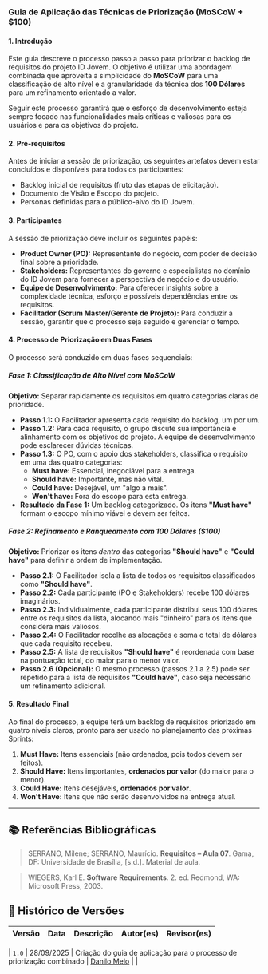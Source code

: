 ### **Guia de Aplicação das Técnicas de Priorização (MoSCoW + $100)**

#### **1. Introdução**

Este guia descreve o processo passo a passo para priorizar o backlog de requisitos do projeto ID Jovem. O objetivo é utilizar uma abordagem combinada que aproveita a simplicidade do **MoSCoW** para uma classificação de alto nível e a granularidade da técnica dos **100 Dólares** para um refinamento orientado a valor.

Seguir este processo garantirá que o esforço de desenvolvimento esteja sempre focado nas funcionalidades mais críticas e valiosas para os usuários e para os objetivos do projeto.

#### **2. Pré-requisitos**

Antes de iniciar a sessão de priorização, os seguintes artefatos devem estar concluídos e disponíveis para todos os participantes:

-   Backlog inicial de requisitos (fruto das etapas de elicitação).
-   Documento de Visão e Escopo do projeto.
-   Personas definidas para o público-alvo do ID Jovem.

#### **3. Participantes**

A sessão de priorização deve incluir os seguintes papéis:

-   **Product Owner (PO):** Representante do negócio, com poder de decisão final sobre a prioridade.
-   **Stakeholders:** Representantes do governo e especialistas no domínio do ID Jovem para fornecer a perspectiva de negócio e do usuário.
-   **Equipe de Desenvolvimento:** Para oferecer insights sobre a complexidade técnica, esforço e possíveis dependências entre os requisitos.
-   **Facilitador (Scrum Master/Gerente de Projeto):** Para conduzir a sessão, garantir que o processo seja seguido e gerenciar o tempo.

#### **4. Processo de Priorização em Duas Fases**

O processo será conduzido em duas fases sequenciais:

##### **Fase 1: Classificação de Alto Nível com MoSCoW**

**Objetivo:** Separar rapidamente os requisitos em quatro categorias claras de prioridade.

-   **Passo 1.1:** O Facilitador apresenta cada requisito do backlog, um por um.
-   **Passo 1.2:** Para cada requisito, o grupo discute sua importância e alinhamento com os objetivos do projeto. A equipe de desenvolvimento pode esclarecer dúvidas técnicas.
-   **Passo 1.3:** O PO, com o apoio dos stakeholders, classifica o requisito em uma das quatro categorias:
    -   **Must have:** Essencial, inegociável para a entrega.
    -   **Should have:** Importante, mas não vital.
    -   **Could have:** Desejável, um "algo a mais".
    -   **Won't have:** Fora do escopo para esta entrega.
-   **Resultado da Fase 1:** Um backlog categorizado. Os itens **"Must have"** formam o escopo mínimo viável e devem ser feitos.

##### **Fase 2: Refinamento e Ranqueamento com 100 Dólares ($100)**

**Objetivo:** Priorizar os itens _dentro_ das categorias **"Should have"** e **"Could have"** para definir a ordem de implementação.

-   **Passo 2.1:** O Facilitador isola a lista de todos os requisitos classificados como **"Should have"**.
-   **Passo 2.2:** Cada participante (PO e Stakeholders) recebe 100 dólares imaginários.
-   **Passo 2.3:** Individualmente, cada participante distribui seus 100 dólares entre os requisitos da lista, alocando mais "dinheiro" para os itens que considera mais valiosos.
-   **Passo 2.4:** O Facilitador recolhe as alocações e soma o total de dólares que cada requisito recebeu.
-   **Passo 2.5:** A lista de requisitos **"Should have"** é reordenada com base na pontuação total, do maior para o menor valor.
-   **Passo 2.6 (Opcional):** O mesmo processo (passos 2.1 a 2.5) pode ser repetido para a lista de requisitos **"Could have"**, caso seja necessário um refinamento adicional.

#### **5. Resultado Final**

Ao final do processo, a equipe terá um backlog de requisitos priorizado em quatro níveis claros, pronto para ser usado no planejamento das próximas Sprints:

1.  **Must Have:** Itens essenciais (não ordenados, pois todos devem ser feitos).
2.  **Should Have:** Itens importantes, **ordenados por valor** (do maior para o menor).
3.  **Could Have:** Itens desejáveis, **ordenados por valor**.
4.  **Won't Have:** Itens que não serão desenvolvidos na entrega atual.

---

## 📚 Referências Bibliográficas

> SERRANO, Milene; SERRANO, Maurício. **Requisitos – Aula 07**. Gama, DF: Universidade de Brasília, [s.d.]. Material de aula.

> WIEGERS, Karl E. **Software Requirements**. 2. ed. Redmond, WA: Microsoft Press, 2003.

## 📝 Histórico de Versões

| Versão | Data | Descrição | Autor(es) | Revisor(es) |
| ------ | ---- | --------- | --------- | ----------- |

| `1.0` | 28/09/2025 | Criação do guia de aplicação para o processo de priorização combinado | [Danilo Melo](https://github.com/EngDann) | |

